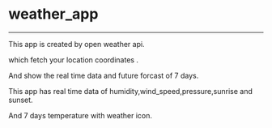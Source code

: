 <h1> weather_app </h1>
<hr>
This app is created by open weather api.<p>
which fetch your location coordinates .<p>
And show the real time data and future forcast of 7 days.<P>
This app has real time data of humidity,wind_speed,pressure,sunrise and sunset.<P>
And 7 days temperature with weather icon.
